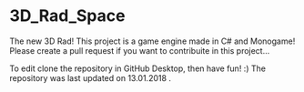 # 3D_Rad_Space
The new 3D Rad!
This project is a game engine made in C# and Monogame!
Please create a pull request if you want to contribuite in this project...

To edit clone the repository in GitHub Desktop, then have fun! :)
The repository was last updated on 13.01.2018 .
